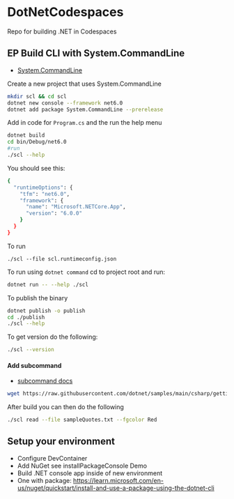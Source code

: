 # DotNetCodespaces
Repo for building .NET in Codespaces

## EP Build CLI with System.CommandLine

* [System.CommandLine](https://learn.microsoft.com/en-us/dotnet/standard/commandline/get-started-tutorial)

Create a new project that uses System.CommandLine
```bash
mkdir scl && cd scl
dotnet new console --framework net6.0
dotnet add package System.CommandLine --prerelease
```
Add in code for `Program.cs` and the run the help menu

```bash
dotnet build
cd bin/Debug/net6.0
#run 
./scl --help
```

You should see this:

```bash
{
  "runtimeOptions": {
    "tfm": "net6.0",
    "framework": {
      "name": "Microsoft.NETCore.App",
      "version": "6.0.0"
    }
  }
}

```

To run
```
./scl --file scl.runtimeconfig.json
```

To run using `dotnet command` cd to project root and run:

```bash
dotnet run -- --help ./scl
```

To publish the binary

```bash
dotnet publish -o publish
cd ./publish
./scl --help
```

To get version do the following:

```bash
./scl --version
```

#### Add subcommand

* [subcommand docs](https://learn.microsoft.com/en-us/dotnet/standard/commandline/get-started-tutorial#add-a-subcommand-and-options)

```bash
wget https://raw.githubusercontent.com/dotnet/samples/main/csharp/getting-started/console-teleprompter/sampleQuotes.txt
```

After build you can then do the following

```bash
./scl read --file sampleQuotes.txt --fgcolor Red
```



## Setup your environment

* Configure DevContainer
* Add NuGet see installPackageConsole Demo
* Build .NET console app inside of new environment
* One with package:  https://learn.microsoft.com/en-us/nuget/quickstart/install-and-use-a-package-using-the-dotnet-cli


